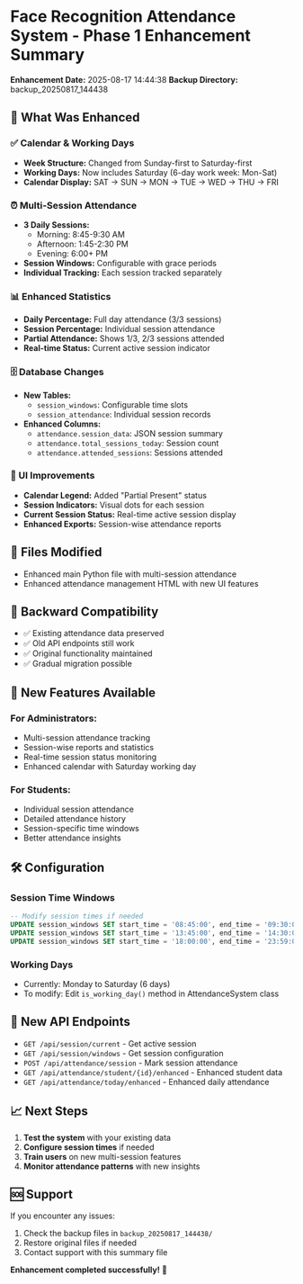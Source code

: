 # Face Recognition Attendance System - Phase 1 Enhancement Summary

**Enhancement Date:** 2025-08-17 14:44:38
**Backup Directory:** backup_20250817_144438

## 🚀 What Was Enhanced

### ✅ Calendar & Working Days
- **Week Structure:** Changed from Sunday-first to Saturday-first
- **Working Days:** Now includes Saturday (6-day work week: Mon-Sat)
- **Calendar Display:** SAT → SUN → MON → TUE → WED → THU → FRI

### ⏰ Multi-Session Attendance
- **3 Daily Sessions:**
  - Morning: 8:45-9:30 AM
  - Afternoon: 1:45-2:30 PM  
  - Evening: 6:00+ PM
- **Session Windows:** Configurable with grace periods
- **Individual Tracking:** Each session tracked separately

### 📊 Enhanced Statistics
- **Daily Percentage:** Full day attendance (3/3 sessions)
- **Session Percentage:** Individual session attendance
- **Partial Attendance:** Shows 1/3, 2/3 sessions attended
- **Real-time Status:** Current active session indicator

### 🗄️ Database Changes
- **New Tables:**
  - `session_windows`: Configurable time slots
  - `session_attendance`: Individual session records
- **Enhanced Columns:**
  - `attendance.session_data`: JSON session summary
  - `attendance.total_sessions_today`: Session count
  - `attendance.attended_sessions`: Sessions attended

### 🎨 UI Improvements
- **Calendar Legend:** Added "Partial Present" status
- **Session Indicators:** Visual dots for each session
- **Current Session Status:** Real-time active session display
- **Enhanced Exports:** Session-wise attendance reports

## 📁 Files Modified

- Enhanced main Python file with multi-session attendance
- Enhanced attendance management HTML with new UI features

## 🔄 Backward Compatibility
- ✅ Existing attendance data preserved
- ✅ Old API endpoints still work
- ✅ Original functionality maintained
- ✅ Gradual migration possible

## 🎯 New Features Available

### For Administrators:
- Multi-session attendance tracking
- Session-wise reports and statistics
- Real-time session status monitoring
- Enhanced calendar with Saturday working day

### For Students:
- Individual session attendance
- Detailed attendance history
- Session-specific time windows
- Better attendance insights

## 🛠️ Configuration

### Session Time Windows
```sql
-- Modify session times if needed
UPDATE session_windows SET start_time = '08:45:00', end_time = '09:30:00' WHERE session_name = 'morning';
UPDATE session_windows SET start_time = '13:45:00', end_time = '14:30:00' WHERE session_name = 'afternoon';
UPDATE session_windows SET start_time = '18:00:00', end_time = '23:59:00' WHERE session_name = 'evening';
```

### Working Days
- Currently: Monday to Saturday (6 days)
- To modify: Edit `is_working_day()` method in AttendanceSystem class

## 🔧 New API Endpoints
- `GET /api/session/current` - Get active session
- `GET /api/session/windows` - Get session configuration
- `POST /api/attendance/session` - Mark session attendance
- `GET /api/attendance/student/{id}/enhanced` - Enhanced student data
- `GET /api/attendance/today/enhanced` - Enhanced daily attendance

## 📈 Next Steps
1. **Test the system** with your existing data
2. **Configure session times** if needed
3. **Train users** on new multi-session features
4. **Monitor attendance patterns** with new insights

## 🆘 Support
If you encounter any issues:
1. Check the backup files in `backup_20250817_144438/`
2. Restore original files if needed
3. Contact support with this summary file

**Enhancement completed successfully!** 🎉
